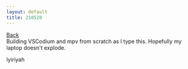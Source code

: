 ```yaml
---
layout: default
title: 210520
---
```

<a href="/posts/2020/05/main.html" class="current">Back</a>  
Building VSCodium and mpv from scratch as I type this. Hopefully my laptop doesn't explode.

lyiriyah
